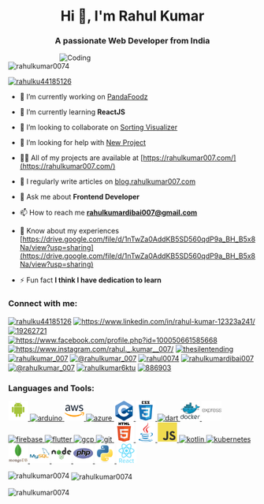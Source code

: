 <h1 align="center">Hi 👋, I'm Rahul Kumar</h1>
<h3 align="center">A passionate Web Developer from India</h3>
<img align="right" alt="Coding" width="400" src="https://camo.githubusercontent.com/c1dcb74cc1c1835b1d716f5051499a2814c683c806b15f04b0eba492863703e9/68747470733a2f2f63646e2e6472696262626c652e636f6d2f75736572732f3733303730332f73637265656e73686f74732f363538313234332f6176656e746f2e676966">

<p align="left"> <img src="https://komarev.com/ghpvc/?username=rahulkumar0074&label=Profile%20views&color=0e75b6&style=flat" alt="rahulkumar0074" /> </p>

<p align="left"> <a href="https://twitter.com/rahulku44185126" target="blank"><img src="https://img.shields.io/twitter/follow/rahulku44185126?logo=twitter&style=for-the-badge" alt="rahulku44185126" /></a> </p>

- 🔭 I’m currently working on [PandaFoodz](https://home.pandafoodz.com/)

- 🌱 I’m currently learning **ReactJS**

- 👯 I’m looking to collaborate on [Sorting Visualizer](---------------------------)

- 🤝 I’m looking for help with [New Project](www.rahulkumar)

- 👨‍💻 All of my projects are available at [https://rahulkumar007.com/](https://rahulkumar007.com/)

- 📝 I regularly write articles on [blog.rahulkumar007.com](blog.rahulkumar007.com)

- 💬 Ask me about **Frontend Developer**

- 📫 How to reach me **rahulkumardibai007@gmail.com**

- 📄 Know about my experiences [https://drive.google.com/file/d/1nTwZa0AddKB5SD560qdP9a_BH_B5x8Na/view?usp=sharing](https://drive.google.com/file/d/1nTwZa0AddKB5SD560qdP9a_BH_B5x8Na/view?usp=sharing)

- ⚡ Fun fact **I think I have dedication to learn**

<h3 align="left">Connect with me:</h3>
<p align="left">
<a href="https://twitter.com/rahulku44185126" target="blank"><img align="center" src="https://raw.githubusercontent.com/rahuldkjain/github-profile-readme-generator/master/src/images/icons/Social/twitter.svg" alt="rahulku44185126" height="30" width="40" /></a>
<a href="https://linkedin.com/in/https://www.linkedin.com/in/rahul-kumar-12323a241/" target="blank"><img align="center" src="https://raw.githubusercontent.com/rahuldkjain/github-profile-readme-generator/master/src/images/icons/Social/linked-in-alt.svg" alt="https://www.linkedin.com/in/rahul-kumar-12323a241/" height="30" width="40" /></a>
<a href="https://stackoverflow.com/users/19262721" target="blank"><img align="center" src="https://raw.githubusercontent.com/rahuldkjain/github-profile-readme-generator/master/src/images/icons/Social/stack-overflow.svg" alt="19262721" height="30" width="40" /></a>
<a href="https://fb.com/https://www.facebook.com/profile.php?id=100050661585668" target="blank"><img align="center" src="https://raw.githubusercontent.com/rahuldkjain/github-profile-readme-generator/master/src/images/icons/Social/facebook.svg" alt="https://www.facebook.com/profile.php?id=100050661585668" height="30" width="40" /></a>
<a href="https://instagram.com/https://www.instagram.com/rahul._.kumar__007/" target="blank"><img align="center" src="https://raw.githubusercontent.com/rahuldkjain/github-profile-readme-generator/master/src/images/icons/Social/instagram.svg" alt="https://www.instagram.com/rahul._.kumar__007/" height="30" width="40" /></a>
<a href="https://www.youtube.com/c/thesilentending" target="blank"><img align="center" src="https://raw.githubusercontent.com/rahuldkjain/github-profile-readme-generator/master/src/images/icons/Social/youtube.svg" alt="thesilentending" height="30" width="40" /></a>
<a href="https://www.codechef.com/users/rahulkumar_007" target="blank"><img align="center" src="https://cdn.jsdelivr.net/npm/simple-icons@3.1.0/icons/codechef.svg" alt="rahulkumar_007" height="30" width="40" /></a>
<a href="https://www.hackerrank.com/@rahulkumar_007" target="blank"><img align="center" src="https://raw.githubusercontent.com/rahuldkjain/github-profile-readme-generator/master/src/images/icons/Social/hackerrank.svg" alt="@rahulkumar_007" height="30" width="40" /></a>
<a href="https://codeforces.com/profile/rahul0074" target="blank"><img align="center" src="https://raw.githubusercontent.com/rahuldkjain/github-profile-readme-generator/master/src/images/icons/Social/codeforces.svg" alt="rahul0074" height="30" width="40" /></a>
<a href="https://www.leetcode.com/rahulkumardibai007" target="blank"><img align="center" src="https://raw.githubusercontent.com/rahuldkjain/github-profile-readme-generator/master/src/images/icons/Social/leet-code.svg" alt="rahulkumardibai007" height="30" width="40" /></a>
<a href="https://www.hackerearth.com/@rahulkumar_007" target="blank"><img align="center" src="https://raw.githubusercontent.com/rahuldkjain/github-profile-readme-generator/master/src/images/icons/Social/hackerearth.svg" alt="@rahulkumar_007" height="30" width="40" /></a>
<a href="https://auth.geeksforgeeks.org/user/rahulkumar6ktu" target="blank"><img align="center" src="https://raw.githubusercontent.com/rahuldkjain/github-profile-readme-generator/master/src/images/icons/Social/geeks-for-geeks.svg" alt="rahulkumar6ktu" height="30" width="40" /></a>
<a href="https://discord.gg/886903" target="blank"><img align="center" src="https://raw.githubusercontent.com/rahuldkjain/github-profile-readme-generator/master/src/images/icons/Social/discord.svg" alt="886903" height="30" width="40" /></a>
</p>

<h3 align="left">Languages and Tools:</h3>
<p align="left"> <a href="https://developer.android.com" target="_blank" rel="noreferrer"> <img src="https://raw.githubusercontent.com/devicons/devicon/master/icons/android/android-original-wordmark.svg" alt="android" width="40" height="40"/> </a> <a href="https://www.arduino.cc/" target="_blank" rel="noreferrer"> <img src="https://cdn.worldvectorlogo.com/logos/arduino-1.svg" alt="arduino" width="40" height="40"/> </a> <a href="https://aws.amazon.com" target="_blank" rel="noreferrer"> <img src="https://raw.githubusercontent.com/devicons/devicon/master/icons/amazonwebservices/amazonwebservices-original-wordmark.svg" alt="aws" width="40" height="40"/> </a> <a href="https://azure.microsoft.com/en-in/" target="_blank" rel="noreferrer"> <img src="https://www.vectorlogo.zone/logos/microsoft_azure/microsoft_azure-icon.svg" alt="azure" width="40" height="40"/> </a> <a href="https://www.w3schools.com/cpp/" target="_blank" rel="noreferrer"> <img src="https://raw.githubusercontent.com/devicons/devicon/master/icons/cplusplus/cplusplus-original.svg" alt="cplusplus" width="40" height="40"/> </a> <a href="https://www.w3schools.com/css/" target="_blank" rel="noreferrer"> <img src="https://raw.githubusercontent.com/devicons/devicon/master/icons/css3/css3-original-wordmark.svg" alt="css3" width="40" height="40"/> </a> <a href="https://dart.dev" target="_blank" rel="noreferrer"> <img src="https://www.vectorlogo.zone/logos/dartlang/dartlang-icon.svg" alt="dart" width="40" height="40"/> </a> <a href="https://www.docker.com/" target="_blank" rel="noreferrer"> <img src="https://raw.githubusercontent.com/devicons/devicon/master/icons/docker/docker-original-wordmark.svg" alt="docker" width="40" height="40"/> </a> <a href="https://expressjs.com" target="_blank" rel="noreferrer"> <img src="https://raw.githubusercontent.com/devicons/devicon/master/icons/express/express-original-wordmark.svg" alt="express" width="40" height="40"/> </a> <a href="https://firebase.google.com/" target="_blank" rel="noreferrer"> <img src="https://www.vectorlogo.zone/logos/firebase/firebase-icon.svg" alt="firebase" width="40" height="40"/> </a> <a href="https://flutter.dev" target="_blank" rel="noreferrer"> <img src="https://www.vectorlogo.zone/logos/flutterio/flutterio-icon.svg" alt="flutter" width="40" height="40"/> </a> <a href="https://cloud.google.com" target="_blank" rel="noreferrer"> <img src="https://www.vectorlogo.zone/logos/google_cloud/google_cloud-icon.svg" alt="gcp" width="40" height="40"/> </a> <a href="https://git-scm.com/" target="_blank" rel="noreferrer"> <img src="https://www.vectorlogo.zone/logos/git-scm/git-scm-icon.svg" alt="git" width="40" height="40"/> </a> <a href="https://www.w3.org/html/" target="_blank" rel="noreferrer"> <img src="https://raw.githubusercontent.com/devicons/devicon/master/icons/html5/html5-original-wordmark.svg" alt="html5" width="40" height="40"/> </a> <a href="https://www.java.com" target="_blank" rel="noreferrer"> <img src="https://raw.githubusercontent.com/devicons/devicon/master/icons/java/java-original.svg" alt="java" width="40" height="40"/> </a> <a href="https://developer.mozilla.org/en-US/docs/Web/JavaScript" target="_blank" rel="noreferrer"> <img src="https://raw.githubusercontent.com/devicons/devicon/master/icons/javascript/javascript-original.svg" alt="javascript" width="40" height="40"/> </a> <a href="https://kotlinlang.org" target="_blank" rel="noreferrer"> <img src="https://www.vectorlogo.zone/logos/kotlinlang/kotlinlang-icon.svg" alt="kotlin" width="40" height="40"/> </a> <a href="https://kubernetes.io" target="_blank" rel="noreferrer"> <img src="https://www.vectorlogo.zone/logos/kubernetes/kubernetes-icon.svg" alt="kubernetes" width="40" height="40"/> </a> <a href="https://www.mongodb.com/" target="_blank" rel="noreferrer"> <img src="https://raw.githubusercontent.com/devicons/devicon/master/icons/mongodb/mongodb-original-wordmark.svg" alt="mongodb" width="40" height="40"/> </a> <a href="https://www.mysql.com/" target="_blank" rel="noreferrer"> <img src="https://raw.githubusercontent.com/devicons/devicon/master/icons/mysql/mysql-original-wordmark.svg" alt="mysql" width="40" height="40"/> </a> <a href="https://nodejs.org" target="_blank" rel="noreferrer"> <img src="https://raw.githubusercontent.com/devicons/devicon/master/icons/nodejs/nodejs-original-wordmark.svg" alt="nodejs" width="40" height="40"/> </a> <a href="https://www.php.net" target="_blank" rel="noreferrer"> <img src="https://raw.githubusercontent.com/devicons/devicon/master/icons/php/php-original.svg" alt="php" width="40" height="40"/> </a> <a href="https://www.python.org" target="_blank" rel="noreferrer"> <img src="https://raw.githubusercontent.com/devicons/devicon/master/icons/python/python-original.svg" alt="python" width="40" height="40"/> </a> <a href="https://reactjs.org/" target="_blank" rel="noreferrer"> <img src="https://raw.githubusercontent.com/devicons/devicon/master/icons/react/react-original-wordmark.svg" alt="react" width="40" height="40"/> </a> </p>

<p><img align="left" src="https://github-readme-stats.vercel.app/api/top-langs?username=rahulkumar0074&show_icons=true&locale=en&layout=compact" alt="rahulkumar0074" /></p>

<p>&nbsp;<img align="center" src="https://github-readme-stats.vercel.app/api?username=rahulkumar0074&show_icons=true&locale=en" alt="rahulkumar0074" /></p>

<p><img align="center" src="https://github-readme-streak-stats.herokuapp.com/?user=rahulkumar0074&" alt="rahulkumar0074" /></p>
